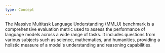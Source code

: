 ```yaml
---
type: Concept
---
```


The Massive Multitask Language Understanding (MMLU) benchmark is a comprehensive evaluation metric used to assess the performance of language models across a wide range of tasks. It includes questions from various subjects such as science, mathematics, and humanities, providing a holistic measure of a model's understanding and reasoning capabilities.